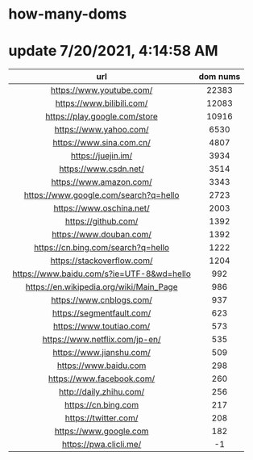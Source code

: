 # how-many-doms

# update 7/20/2021, 4:14:58 AM

url | dom nums
:-: | :-:
https://www.youtube.com/ | 22383
https://www.bilibili.com/ | 12083
https://play.google.com/store | 10916
https://www.yahoo.com/ | 6530
https://www.sina.com.cn/ | 4807
https://juejin.im/ | 3934
https://www.csdn.net/ | 3514
https://www.amazon.com/ | 3343
https://www.google.com/search?q=hello | 2723
https://www.oschina.net/ | 2003
https://github.com/ | 1392
https://www.douban.com/ | 1392
https://cn.bing.com/search?q=hello | 1222
https://stackoverflow.com/ | 1204
https://www.baidu.com/s?ie=UTF-8&wd=hello | 992
https://en.wikipedia.org/wiki/Main_Page | 986
https://www.cnblogs.com/ | 937
https://segmentfault.com/ | 623
https://www.toutiao.com/ | 573
https://www.netflix.com/jp-en/ | 535
https://www.jianshu.com/ | 509
https://www.baidu.com | 298
https://www.facebook.com/ | 260
http://daily.zhihu.com/ | 256
https://cn.bing.com | 217
https://twitter.com/ | 208
https://www.google.com | 182
https://pwa.clicli.me/ | -1
